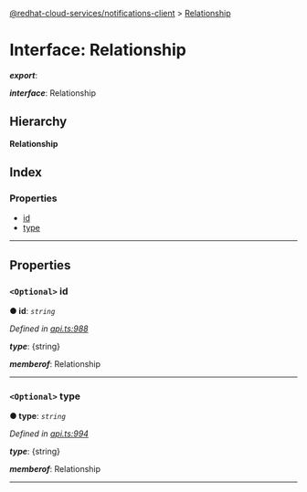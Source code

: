 [@redhat-cloud-services/notifications-client](../README.md) > [Relationship](../interfaces/relationship.md)

# Interface: Relationship

*__export__*: 

*__interface__*: Relationship

## Hierarchy

**Relationship**

## Index

### Properties

* [id](relationship.md#id)
* [type](relationship.md#type)

---

## Properties

<a id="id"></a>

### `<Optional>` id

**● id**: *`string`*

*Defined in [api.ts:988](https://github.com/RedHatInsights/javascript-clients/blob/master/packages/hooks/api.ts#L988)*

*__type__*: {string}

*__memberof__*: Relationship

___
<a id="type"></a>

### `<Optional>` type

**● type**: *`string`*

*Defined in [api.ts:994](https://github.com/RedHatInsights/javascript-clients/blob/master/packages/hooks/api.ts#L994)*

*__type__*: {string}

*__memberof__*: Relationship

___

